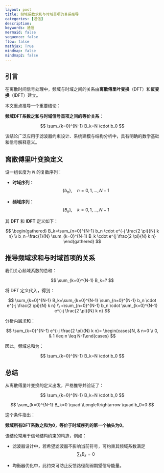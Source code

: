 ```yaml
---
layout: post
title: 频域系数求和与时域首项的关系推导
categories: [通信]
description: 
keywords: 通信
mermaid: false
sequence: false
flow: false
mathjax: True
mindmap: false
mindmap2: false
---
```


## 引言

在离散时间信号处理中，频域与时域之间的关系由**离散傅里叶变换**（DFT）和**反变换**（IDFT）建立。

本文重点推导一个重要结论：

**频域DFT系数之和与时域信号首项之间的等价关系**：

$$
\sum_{k=0}^{N-1} B_k=N \cdot b_0
$$

该结论广泛应用于滤波器约束设计、系统建模与结构分析中，具有明确的数学基础和信号解释意义。

## 离散傅里叶变换定义

设一组长度为 𝑁 的复数序列：

- **时域序列**：$$\left\{b_n\right\}, \quad n=0,1, \ldots, N-1$$

- **频域序列**：$$\left\{B_k\right\}, \quad k=0,1, \ldots, N-1$$

其 **DFT** 和 **IDFT** 定义如下：

$$
\begin{gathered}
B_k=\sum_{n=0}^{N-1} b_n \cdot e^{-j \frac{2 \pi}{N} k n} \\
b_n=\frac{1}{N} \sum_{k=0}^{N-1} B_k \cdot e^{j \frac{2 \pi}{N} k n}
\end{gathered}
$$

## 推导频域求和与时域首项的关系

我们关心频域系数的总和：

$$
\sum_{k=0}^{N-1} B_k=?
$$

将 DFT 定义代入，得到：

$$
\sum_{k=0}^{N-1} B_k=\sum_{k=0}^{N-1} \sum_{n=0}^{N-1} b_n \cdot e^{-j \frac{2 \pi}{N} k n} \\
=\sum_{n=0}^{N-1} b_n \cdot \sum_{k=0}^{N-1} e^{-j \frac{2 \pi}{N} k n}
$$

分析内层求和：

$$
\sum_{k=0}^{N-1} e^{-j \frac{2 \pi}{N} k n}= \begin{cases}N, & n=0 \\ 0, & 1 \leq n \leq N-1\end{cases}
$$

因此，频域总和为：

$$
\sum_{k=0}^{N-1} B_k=N \cdot b_0
$$

## 总结

从离散傅里叶变换的定义出发，严格推导并验证了：

$$
\sum_{k=0}^{N-1} B_k=N \cdot b_0
$$

$$
\sum_{k=0}^{N-1} B_k=0 \quad \Longleftrightarrow \quad b_0=0
$$

这个条件指出：

**频域所有DFT系数之和为0，等价于时域序列的第一个抽头为0**。

该结论常用于信号结构约束的构造，例如：

- 滤波器设计中，若希望滤波器不影响当前符号，可约束其频域系数满足$$\sum_k B_k=0$$

- 均衡器优化中，此约束可防止反馈路径削弱期望信号能量。
